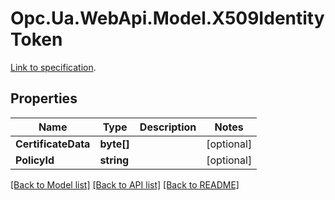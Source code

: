 # Opc.Ua.WebApi.Model.X509IdentityToken
[Link to specification](https://reference.opcfoundation.org/v105/Core/docs/Part5/12.3.15/#12.3.15.4).

## Properties

Name | Type | Description | Notes
------------ | ------------- | ------------- | -------------
**CertificateData** | **byte[]** |  | [optional] 
**PolicyId** | **string** |  | [optional] 

[[Back to Model list]](../README.md#documentation-for-models) [[Back to API list]](../README.md#documentation-for-api-endpoints) [[Back to README]](../README.md)

